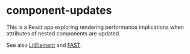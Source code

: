 # component-updates

This is a React app exploring rendering performance implications when attributes of nested components are updated.

See also [LitElement](../prprabhu-pg/README.md) and [FAST](../prprabhu-fast/README.md).
